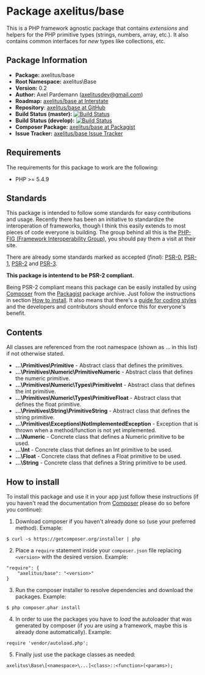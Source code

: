 # Package axelitus/base

This is a PHP framework agnostic package that contains _extensions_ and helpers for the PHP primitive types (strings, numbers, array, etc.). It also contains common interfaces for _new_ types like collections, etc.

## Package Information

* **Package:** axelitus/base
* **Root Namespace:** axelitus\Base
* **Version:** 0.2
* **Author:** Axel Pardemann (axelitusdev@gmail.com)
* **Roadmap:** [axelitus/base at Interstate]()
* **Repository**: [axelitus/base at GitHub](https://github.com/axelitus/php-axelitus-base "axelitus/base at GitHub")
* **Build Status (master):** [![Build Status](https://secure.travis-ci.org/axelitus/php-axelitus-base.png?branch=master)](http://travis-ci.org/axelitus/php-axelitus-base)
* **Build Status (develop):** [![Build Status](https://secure.travis-ci.org/axelitus/php-axelitus-base.png?branch=develop)](http://travis-ci.org/axelitus/php-axelitus-base)
* **Composer Package:** [axelitus/base at Packagist](http://packagist.org/packages/axelitus/base "axelitus/base at Packagist")
* **Issue Tracker:** [axelitus/base Issue Tracker](https://github.com/axelitus/php-axelitus-base/issues "axelitus/base Issue Tracker")

## Requirements

The requirements for this package to work are the following:

* PHP >= 5.4.9

## Standards

This package is intended to follow some standards for easy contributions and usage. Recently there has been an initiative to standardize the interoperation of frameworks, though I think this easily extends to most pieces of code everyone is building. The group behind all this is the [PHP-FIG (Framework Interoperability Group)](http://www.php-fig.org), you should pay them a visit at their site.

There are already some standards marked as accepted (_final_): [PSR-0](https://github.com/php-fig/fig-standards/blob/master/accepted/PSR-0.md), [PSR-1](https://github.com/php-fig/fig-standards/blob/master/accepted/PSR-1-basic-coding-standard.md), [PSR-2](https://github.com/php-fig/fig-standards/blob/master/accepted/PSR-2-coding-style-guide.md) and [PSR-3](https://github.com/php-fig/fig-standards/blob/master/accepted/PSR-3-logger-interface.md).

**This package is intentend to be PSR-2 compliant.**

Being PSR-2 compliant means this package can be easily installed by using [Composer](getcomposer.org) from the [Packagist](http://packagist.org) package archive. Just follow the instructions in section [How to install](#how-to-install). It also means that there's a [guide for coding styles](https://github.com/php-fig/fig-standards/blob/master/accepted/PSR-2-coding-style-guide.md) and the developers and contributors should enforce this for everyone's benefit.

## Contents

All classes are referenced from the root namespace (shown as ... in this list) if not otherwise stated.

 - **...\Primitives\Primitive** - Abstract class that defines the primitives.
 - **...\Primitives\Numeric\PrimitiveNumeric** - Abstract class that defines the numeric primitive.
 - **...\Primitives\Numeric\Types\PrimitiveInt** - Abstract class that defines the int primitive.
 - **...\Primitives\Numeric\Types\PrimitiveFloat** - Abstract class that defines the float primitive.
 - **...\Primitives\String\PrimitiveString** - Abstract class that defines the string primitive.
 - **...\Primitives\Exceptions\NotImplementedException** - Exception that is thrown when a method/function is not yet implemented.
 - **...\Numeric** - Concrete class that defines a Numeric primitive to be used.
 - **...\Int** - Concrete class that defines an Int primitive to be used.
 - **...\Float** - Concrete class that defines a Float primitive to be used.
 - **...\String** - Concrete class that defines a String primitive to be used.

## How to install

To install this package and use it in your app just follow these instructions (if you haven't read the documentation from [Composer](http://getcomposer.org) please do so before you continue):

1. Download composer if you haven't already done so (use your preferred method). Exmaple:
```
$ curl -s https://getcomposer.org/installer | php
```

2. Place a `require` statement inside your `composer.json` file replacing `<version>` with the desired version. Example:
```
"require": {
    "axelitus/base": "<version>"
}
```

3. Run the composer installer to resolve dependencies and download the packages. Example:
```
$ php composer.phar install
```

4. In order to use the packages you have to _load_ the autoloader that was generated by composer (if you are using a framework, maybe this is already done automatically). Example:
```
require 'vendor/autoload.php';
```

5. Finally just use the package classes as needed:
```
axelitus\Base\[<namespace>\...]<class>::<function>(<params>);
```
